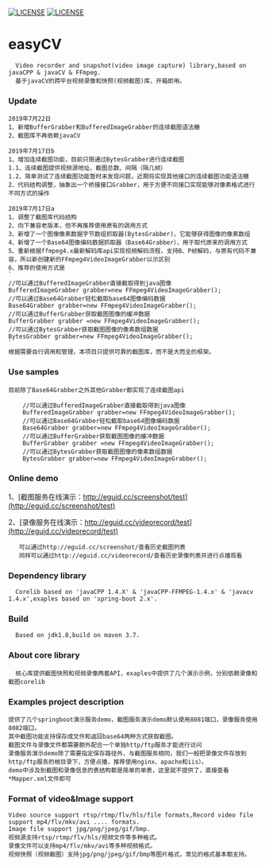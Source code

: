 [![LICENSE](https://img.shields.io/badge/license-Anti%20996-blue.svg)](https://github.com/996icu/996.ICU/blob/master/LICENSE)
[![LICENSE](https://camo.githubusercontent.com/f969af70fa6573766a11cb0a968fc82b069298f1/68747470733a2f2f696d672e736869656c64732e696f2f6769746875622f6c6963656e73652f6c697a68696368616f2f6f6e652e737667)](https://github.com/eguid/easyCV/blob/master/LICENSE)
# easyCV
      Video recorder and snapshot(video image capture) library,based on javaCPP & javaCV & FFmpeg. 
      基于javaCV的跨平台视频录像和快照(视频截图)库，开箱即用。
### Update
	2019年7月22日
	1、新增BufferGrabber和BufferedImageGrabber的连续截图语法糖
	2、截图库不再依赖javaCV
	
	2019年7月17日b
	1、增加连续截图功能，目前只限通过BytesGrabber进行连续截图
	1.1、连续截图提供视频源地址、截图总数、间隔（隔几帧）
	1.2、简单测试了连续截图功能暂时未发现问题，近期将实现其他接口的连续截图功能语法糖
	2、代码结构调整，抽象出一个桥接接口Grabber，用于方便不同接口实现能够对像素格式进行不同方式的操作
	
	2019年7月17日a
	1、调整了截图库代码结构
	2、向下兼容老版本，但不再推荐使用原有的调用方式
	3、新增了一个图像像素数据字节数组抓取器(BytesGrabber)，它能够获得图像的像素数组
	4、新增了一个Base64图像编码数据抓取器（Base64Grabber），用于取代原来的调用方式
	5、重新根据ffmpeg4.x最新解码库api实现视频解码流程，支持B、P帧解码，与原有代码不兼容，所以新创建新的FFmpeg4VideoImageGrabber以示区别
	6、推荐的使用方式是
	`
	//可以通过BufferedImageGrabber直接截取得到java图像
	BufferedImageGrabber grabber=new FFmpeg4VideoImageGrabber();
	//可以通过Base64Grabber轻松截取base64图像编码数据
	Base64Grabber grabber=new FFmpeg4VideoImageGrabber();
	//可以通过BufferGrabber获取截图图像的缓冲数据
	BufferGrabber grabber =new FFmpeg4VideoImageGrabber();
	//可以通过BytesGrabber获取截图图像的像素数组数据
	BytesGrabber grabber=new FFmpeg4VideoImageGrabber();
	`
	根据需要自行调用和管理，本项目只提供可靠的截图库，而不是大而全的框架。
  
### Use samples
	目前除了Base64Grabber之外其他Grabber都实现了连续截图api
```
	//可以通过BufferedImageGrabber直接截取得到java图像
	BufferedImageGrabber grabber=new FFmpeg4VideoImageGrabber();
	//可以通过Base64Grabber轻松截取base64图像编码数据
	Base64Grabber grabber=new FFmpeg4VideoImageGrabber();
	//可以通过BufferGrabber获取截图图像的缓冲数据
	BufferGrabber grabber =new FFmpeg4VideoImageGrabber();
	//可以通过BytesGrabber获取截图图像的像素数组数据
	BytesGrabber grabber=new FFmpeg4VideoImageGrabber();
```

### Online demo 
1、[截图服务在线演示：http://eguid.cc/screenshot/test](http://eguid.cc/screenshot/test)<br />
      
2、[录像服务在线演示：http://eguid.cc/videorecord/test](http://eguid.cc/videorecord/test)<br />
       
       可以通过http://eguid.cc/screenshot/查看历史截图列表
       同样可以通过http://eguid.cc/videorecord/查看历史录像列表并进行点播观看
 
### Dependency library
      Corelib based on 'javaCPP 1.4.X' & 'javaCPP-FFMPEG-1.4.x' & 'javacv 1.4.x',exaples based on 'spring-boot 2.x'.

### Build
      Based on jdk1.8,build on maven 3.7.

### About core library
      核心库提供截图快照和视频录像两套API，exaples中提供了几个演示示例，分别依赖录像和截图corelib

### Examples project description
    提供了几个springboot演示服务demo，截图服务演示demo默认使用8081端口，录像服务使用8082端口。
    其中截图功能支持保存成文件和返回base64两种方式获取截图。
    截图文件与录像文件都需要额外配合一个单独http/ftp服务才能进行访问
    录像服务演示demo除了需要指定保存路径外，与截图服务相同，我们一般把录像文件存放到http/ftp服务的根目录下，方便点播，推荐使用nginx、apache和iis）。
    demo中涉及到截图和录像信息的表结构都是简单的单表，这里就不提供了，直接查看*Mapper.xml文件即可

### Format of video&Image support
    Video source support rtsp/rtmp/flv/hls/file formats,Record video file support mp4/flv/mkv/avi .... formats.
    Image file support jpg/png/jpeg/gif/bmp.
    视频源支持rtsp/rtmp/flv/hls/视频文件等多种格式。
    录像文件可以支持mp4/flv/mkv/avi等多种视频格式。
    视频快照（视频截图）支持jpg/png/jpeg/gif/bmp等图片格式，常见的格式基本都支持。

